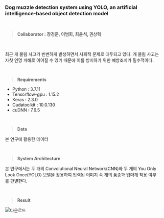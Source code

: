 ### Dog muzzle detection system using YOLO, an artificial intelligence-based object detection model

<br />

> **Collaborator : 장경준, 이범희, 최윤석, 권상혁**

<br />

최근 개 물림 사고가 빈번하게 발생하면서 사회적 문제로 대두되고 있다. 개 물림 사고는 자칫 인명 피해로 이어질 수 있기 때문에 이를 방지하기 위한 예방조치가 필수적이다.

<br />

> **Requirements**

* Python : 3.7.11
* Tensorflow-gpu : 1.15.2
* Keras : 2.3.0
* Cudatoolkit : 10.0.130
* cuDNN : 7.6.5

<br />

> **Data**

본 연구에 활용한 데이터

<br />


> **System Architecture**

본 연구에서는 두 개의 Convolutional Neural Network(CNN)와 두 개의 You Only Look Once(YOLO) 모델을 활용하여 입력된 이미지 속 개의 품종과 입마개 착용 여부를 판별한다.

<br />

> **Result**

![다운로드](https://user-images.githubusercontent.com/77565332/131991397-3aeeabd8-9320-44c8-9c8d-04ec2301927e.png)
